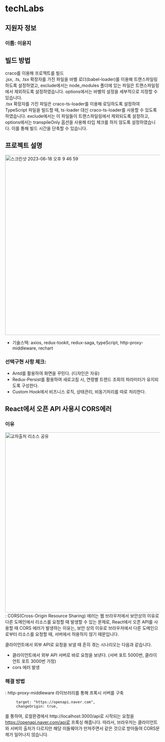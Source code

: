 # techLabs

## 지원자 정보

### 이름: 이윤지</br>

## 빌드 방법

craco를 이용해 프로젝트를 빌드 </br>
.jsx, .ts, .tsx 확장자를 가진 파일을 바벨 로더(babel-loader)를 이용해 트랜스파일링하도록 설정하였고, exclude에서는 node_modules 폴더에 있는 파일은 트랜스파일링에서 제외하도록 설정하였습니다. options에서는 바벨의 설정을 세부적으로 지정할 수 있습니다.</br>
.tsx 확장자를 가진 파일은 craco-ts-loader를 이용해 로딩하도록 설정하여 TypeScript 파일을 빌드할 때, ts-loader 대신 craco-ts-loader를 사용할 수 있도록 하였습니다. exclude에서는 이 파일들이 트랜스파일링에서 제외되도록 설정하고, options에서는 transpileOnly 옵션을 사용해 타입 체크를 하지 않도록 설정하였습니다. 이를 통해 빌드 시간을 단축할 수 있습니다.</br>

## 프로젝트 설명 </br>

<img width="587" alt="스크린샷 2023-06-18 오후 9 46 59" src="https://velog.velcdn.com/images/savazy_gg/post/50818c21-f1a5-41db-bfbe-8fd825e54cea/image.png">

- 기술스택: axios, redux-tookit, redux-saga, typeScript, http-proxy-middleware, rechart</br>

### 선택구현 사항 체크:

- Antd를 활용하여 화면을 꾸민다. (디자인은 자유)
- Redux-Persist를 활용하여 새로고침 시, 연령별 트렌드 조회의 파라미터가 유지되도록 구성한다.
- Custom Hook에서 비즈니스 로직, 상태관리, 비동기처리를 따로 처리한다.

## React에서 오픈 API 사용시 CORS에러

### 이유</br>

<img width="587" alt="교차출처 리소스 공유" src="https://manbalboy.github.io/assets/img/post/it/2021/05/03.PNG">
: CORS(Cross-Origin Resource Sharing) 에러는 웹 브라우저에서 보안상의 이유로 다른 도메인에서 리소스를 요청할 때 발생할 수 있는 문제로, React에서 오픈 API를 사용할 때 CORS 에러가 발생하는 이유는, 보안 상의 이유로 브라우저에서 다른 도메인으로부터 리소스를 요청할 때, 서버에서 허용하지 않기 때문입니다.

클라이언트에서 외부 API로 요청을 보낼 때 흔히 겪는 시나리오는 다음과 같습니다.

- 클라이언트에서 외부 API 서버로 바로 요청을 보낸다. (서버 포트 5000번, 클라이언트 포트 3000번 가정)
- cors 에러 발생

### 해결 방법</br>

: http-proxy-middleware 라이브러리를 통해 프록시 서버를 구축

```createProxyMiddleware("/api",
     target: "https://openapi.naver.com",
     changeOrigin: true,
```

를 통하여, 로컬환경에서 http://localhost:3000/api로 시작되는 요청을 https://openapi.naver.com/api로 프록싱 해줍니다.
따라서, 브라우저는 클라이언트와 서버의 출처가 다르지만 해당 미들웨어가 만져주면서 같은 것으로 받아들여 CORS문제가 일어나지 않습니다.
